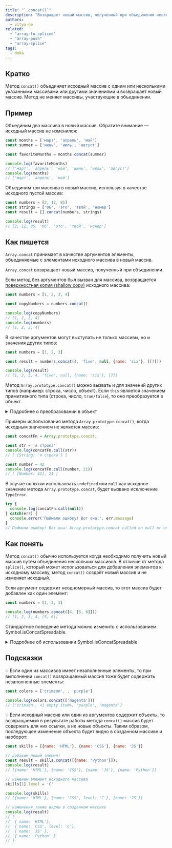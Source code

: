 ```yaml
---
title: "`.concat()`"
description: "Возвращает новый массив, полученный при объединении нескольких массивов."
authors:
  - vitya-ne
related:
  - "array-to-spliced"
  - "array-push"
  - "array-splice"
tags:
  - doka
---
```


## Кратко

Метод `concat()` объединяет исходный массив с одним или несколькими указанными массивами или другими значениями и возвращает новый массив. Метод не меняет массивы, участвующие в объединении.

## Пример

Объединим два массива в новый массив. Обратите внимание — исходный массив не изменился:

```js
const months = ['март', 'апрель', 'май']
const summer = ['июнь', 'июль', 'август']

const favoriteMonths = months.concat(summer)

console.log(favoriteMonths)
// ['март', 'апрель', 'май', 'июнь', 'июль', 'август']
console.log(months)
// ['март', 'апрель', 'май']
```

Объединим три массива в новый массив, используя в качестве исходного пустой массив:

```js
const numbers = [2, 12, 85]
const strings = ['06', 'это', 'твой', 'номер']
const result = [].concat(numbers, strings)

console.log(result)
// [2, 12, 85, '06', 'это', 'твой', 'номер']
```

## Как пишется

`Array.concat` принимает в качестве аргументов элементы, объединяемые с элементами исходного массива в новый массив.

`Array.concat` возвращает новый массив, полученный при объединении.

Если метод без аргументов был вызван для массива, возвращается [поверхностная копия (shallow copy)](/js/shallow-or-deep-clone/) исходного массива:

```js
const numbers = [1, 2, 3, 4]

const copyNumbers = numbers.concat()

console.log(copyNumbers)
// [1, 2, 3, 4]
console.log(numbers)
// [1, 2, 3, 4]
```

В качестве аргументов могут выступать не только массивы, но и значения других типов:

```js
const numbers = [1, 2, 3]

const result = numbers.concat(4, 'five', null, {name: 'six'}, [[7]])

console.log(result)
// [1, 2, 3, 4, 'five', null, {name: 'six'}, [7]]
```

Метод `Array.prototype.concat()` можно вызвать и для значений других типов (например: строка, число, объект). Если `this` является значением примитивного типа (строка, число, `true/false`), то оно преобразуется в объект.

<details>
  <summary>
    Подробнее о преобразовании в объект
  </summary>
   Для примитивных значений будет создан объект-обёртка соответствующего типа, например: `true` - `Boolean`, `'строка'` - `String`, `48` - `Number`.

   Для `undefined` и `null` преобразование в объект выполнено быть не может, так как эти значения не имеют объектов-обёрток.
</details>

Примеры использования метода `Array.prototype.concat()`, когда исходным значением не является массив:

```js
const concatFn = Array.prototype.concat;

const str = 'я строка'
console.log(concatFn.call(str))
// [ [String: 'я строка'] ]

const number = 42
console.log(concatFn.call(number, 21))
// [ [Number: 42], 21 ]
```

В случае попытки использовать `undefined` или `null` как исходное значение метода `Array.prototype.concat`, будет вызвано исключение `TypeError`.

```js
try {
  console.log(concatFn.call(null))
} catch(err) {
  console.error('Поймали ошибку! Вот она:', err.message)
}
// Поймали ошибку! Вот она: Array.prototype.concat called on null or undefined
```

## Как понять

Метод `concat()` обычно используется когда необходимо получить новый массив путём объединения нескольких массивов. В отличие от метода `splice()`, который может использоваться для добавления элементов к исходному массиву, метод `concat()` создаёт новый массив и не изменяет исходный.

Если аргумент содержит неодномерный массив, то этот массив будет добавлен как один элемент:

```js
const numbers = [1, 2, 3]

console.log(numbers.concat([4, [5, 6]]))
// [1, 2, 3, 4, [5, 6]]
```

Стандартное поведение метода можно изменить с использованием Symbol.isConcatSpreadable.

<details>
  <summary>
    Подробнее об использовании Symbol.isConcatSpreadable
  </summary>
  Согласно спецификации ECMAScript, для изменения поведения метода может использоваться специальное свойство Symbol.isConcatSpreadable.

  Если значением этого свойства для массива является `false`, то он будет добавлен как один элемент:

  ```js
  const numbers = [1, 2, 3]

  const otherNumbers = [4, 5, 6]
  otherNumbers[Symbol.isConcatSpreadable ] = false

  console.log(numbers.concat(otherNumbers))
  // [1, 2, 3, [4, 5, 6, [Symbol(Symbol.isConcatSpreadable)]: false ]]
  //           ------------------------------------------------------

  ```

  Если значением этого свойства для маccивоподобного объекта является `true`, то его свойства-элементы будут добавлены по отдельности:

  ```js
  const numbers = [1, 2, 3]

  const arrayLike = {
    [Symbol.isConcatSpreadable ]: true,
    '0': 4,
    '1': 5,
    '2': 6,
    length: 3
  }

  console.log(numbers.concat(arrayLike))
  // [1, 2, 3, 4, 5, 6]

  console.log(numbers.concat({''}))
  ```
</details>

## Подсказки

💡 Если один из массивов имеет незаполненные элементы, то при выполнении `concat()` возвращаемый массив тоже будет содержать незаполненные элементы:

```js
const colors = ['crimson', , 'purple']

console.log(colors.concat(['magenta']))
// ['crimson', <1 empty item>, 'purple', 'magenta']

```

💡 Если исходный массив или один из аргументов содержит объекты, то возвращаемый в результате работы метода `concat()` массив будет содержать для них ссылки, а не новые объекты. Таким образом, последующее изменение объекта будет видно в созданном массиве и наоборот:

```js
const skills = [{name: 'HTML'}, {name: 'CSS'}, {name: 'JS'}]

// добавим новый элемент
const result = skills.concat([{name: 'Python'}]);
console.log(result)
// [{name: 'HTML'}, {name: 'CSS'}, {name: 'JS'}, {name: 'Python'}]

// изменим элемент исходного массива
skills[1].level = 'C'

console.log(skills)
// [{name: 'HTML'}, {name: 'CSS', level: 'C'}, {name: 'JS'}]

// изменения также видны в созданном массиве
console.log(result)
// [
//  { name: 'HTML'},
//  { name: 'CSS', level: 'C'},
//  { name: 'JS' },
//  { name: 'Python' }
// ]
```
